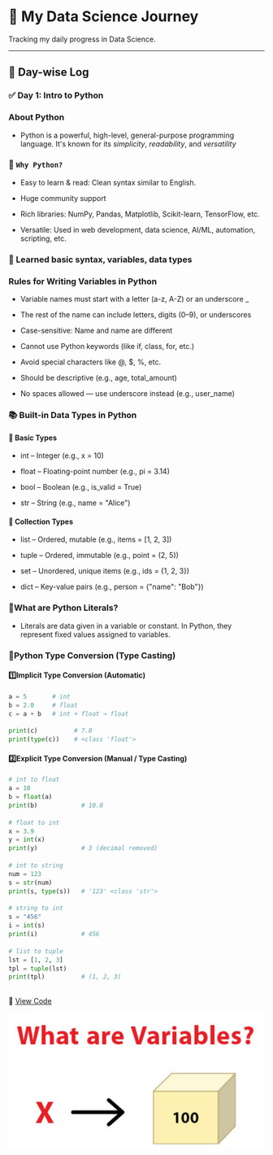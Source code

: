 # 🌟 My Data Science Journey

Tracking my daily progress in Data Science.

---

## 📅 Day-wise Log
### ✅ Day 1: Intro to Python
### About **Python**
- Python is a powerful, high-level, general-purpose programming language. It's known for its *simplicity*, *readability*, and *versatility*

### 🔹 `Why Python?`
- Easy to learn & read: Clean syntax similar to English.

- Huge community support

- Rich libraries: NumPy, Pandas, Matplotlib, Scikit-learn, TensorFlow, etc.

- Versatile: Used in web development, data science, AI/ML, automation, scripting, etc.
### 📘 Learned basic syntax, variables, data types
###  Rules for Writing Variables in Python
- Variable names must start with a letter (a-z, A-Z) or an underscore _

- The rest of the name can include letters, digits (0–9), or underscores

- Case-sensitive: Name and name are different

- Cannot use Python keywords (like if, class, for, etc.)

- Avoid special characters like @, $, %, etc.

- Should be descriptive (e.g., age, total_amount)

- No spaces allowed — use underscore instead (e.g., user_name)

### 📚 Built-in Data Types in Python
####              📌 Basic Types
- int – Integer (e.g., x = 10)

- float – Floating-point number (e.g., pi = 3.14)

- bool – Boolean (e.g., is_valid = True)

- str – String (e.g., name = "Alice")

#### 📌 Collection Types
- list – Ordered, mutable (e.g., items = [1, 2, 3])

- tuple – Ordered, immutable (e.g., point = (2, 5))

- set – Unordered, unique items (e.g., ids = {1, 2, 3})
- dict – Key-value pairs (e.g., person = {"name": "Bob"})
### 🔹What are Python Literals?
- Literals are data given in a variable or constant. In Python, they represent fixed values assigned to variables.
### 🔹Python Type Conversion (Type Casting)
#### 1️⃣Implicit Type Conversion (Automatic)
```python
a = 5       # int
b = 2.0     # float
c = a + b   # int + float → float

print(c)          # 7.0
print(type(c))    # <class 'float'>
```
#### 2️⃣Explicit Type Conversion (Manual / Type Casting)
```python
# int to float
a = 10
b = float(a)
print(b)            # 10.0

# float to int
x = 3.9
y = int(x)
print(y)            # 3 (decimal removed)

# int to string
num = 123
s = str(num)
print(s, type(s))   # '123' <class 'str'>

# string to int
s = "456"
i = int(s)
print(i)            # 456

# list to tuple
lst = [1, 2, 3]
tpl = tuple(lst)
print(tpl)          # (1, 2, 3)
 
```
 🔗 [View Code](Day1/code.ipynb)
  
  ![Day 1 Screenshot](Day1/variable.png)
